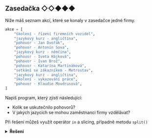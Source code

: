 ## Zasedačka ◇◇◆◆◆

Níže máš seznam akcí, které se konaly v zasedačce jedné firmy.

```python
akce = [
    "školení - řízení firemních vozidel",
    "jazykový kurz - angličtina",
    "pohovor - Jan Dvořák",
    "pohovor - Antonín Sova",
    "jazykový kurz - němčina",
    "pohovor - Iveta Hájková",
    "pohovor - Ivan Brož",
    "pohovor - Katarína Martináková",
    "setkání se zákazníkem - Metrostav",
    "jazykový kurz - angličtina",
    "školení - vykazování práce",
    "pohovor - Klaudie Moudrusová",
]
```

Napiš program, který zjistí následující:

- Kolik se uskutečnilo pohovorů?
- V jakých jazycích se mohou zaměstnanci firmy vzdělávat?

Při řešení můžeš využít operátor `in` a slicing, případně metodu `split()`

<details>
<summary><b>Řešení</b></summary>


```python
dostupne_jazyky = []
pocet_pohovoru = 0

for radek_text in akce:

    # rozdelim a ulozim do dvou promennych
    radek = radek_text.split(' - ')
    typ = radek[0]
    data = radek[1]

    if typ == 'jazykový kurz':
        # musime zkontrolovat, jestli uz v seznamu nemame
        if data not in dostupne_jazyky:
            dostupne_jazyky.append(data)

    if typ == 'pohovor':
        pocet_pohovoru += 1

print(f'dostupne jazyky jsou {dostupne_jazyky}')
print(f'bylo {pocet_pohovoru} pohovoru')
```

</details>

